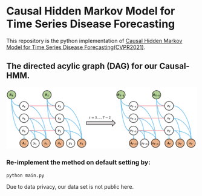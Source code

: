 # Causal Hidden Markov Model for Time Series Disease Forecasting
This repository is the python implementation of [Causal Hidden Markov Model for Time Series Disease Forecasting(CVPR2021)](https://arxiv.org/pdf/2103.16391.pdf).

## The directed acylic graph (DAG) for our Causal-HMM.
![The directed acylic graph (DAG) for our Causal-HMM](https://github.com/LilJing/causal_hmm/blob/main/graph.png)


### Re-implement the method on default setting by:
```
python main.py 
```
Due to data privacy, our data set is not public here.
